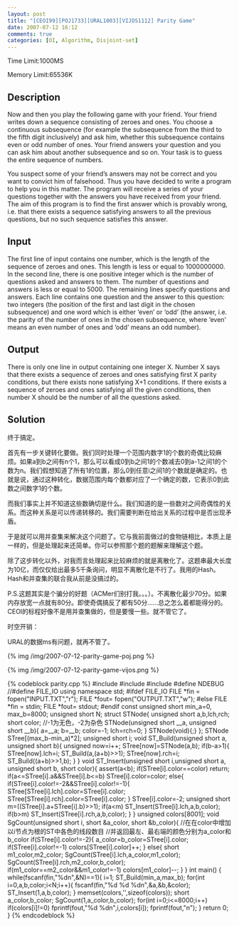 ```yaml
---
layout: post
title: "[CEOI99][POJ1733][URAL1003][VIJOS1112] Parity Game"
date: 2007-07-12 16:12
comments: true
categories: [OI, Algorithm, Disjoint-set]
---
```



Time Limit:1000MS

Memory Limit:65536K

## Description ##

Now and then you play the following game with your friend. Your friend writes down a sequence consisting of zeroes and ones. You choose a continuous subsequence (for example the subsequence from the third to the fifth digit inclusively) and ask him, whether this subsequence contains even or odd number of ones. Your friend answers your question and you can ask him about another subsequence and so on. Your task is to guess the entire sequence of numbers.

You suspect some of your friend’s answers may not be correct and you want to convict him of falsehood. Thus you have decided to write a program to help you in this matter. The program will receive a series of your questions together with the answers you have received from your friend. The aim of this program is to find the first answer which is provably wrong, i.e. that there exists a sequence satisfying answers to all the previous questions, but no such sequence satisfies this answer.

## Input ##

The first line of input contains one number, which is the length of the sequence of zeroes and ones. This length is less or equal to 1000000000. In the second line, there is one positive integer which is the number of questions asked and answers to them. The number of questions and answers is less or equal to 5000. The remaining lines specify questions and answers. Each line contains one question and the answer to this question: two integers (the position of the first and last digit in the chosen subsequence) and one word which is either ‘even’ or ‘odd’ (the answer, i.e. the parity of the number of ones in the chosen subsequence, where ‘even’ means an even number of ones and ‘odd’ means an odd number).

## Output ##

There is only one line in output containing one integer X. Number X says that there exists a sequence of zeroes and ones satisfying first X parity conditions, but there exists none satisfying X+1 conditions. If there exists a sequence of zeroes and ones satisfying all the given conditions, then number X should be the number of all the questions asked.

## Solution ##

终于搞定。

首先有一步关键转化要做。我们同时处理一个范围内数字1的个数的奇偶比较麻烦。如果a到b之间有n个1，那么可以看成0到b之间1的个数减去0到a-1之间1的个数为n。我们假想知道了所有1的位置，那么0到任意i之间1的个数就是确定的。也就是说，通过这种转化，数据范围内每个数都对应了一个确定的数，它表示0到此数之间数字1的个数。

而我们事实上并不知道这些数确切是什么。我们知道的是一些数对之间奇偶性的关系。而这种关系是可以传递转移的。我们需要判断在给出关系的过程中是否出现矛盾。

于是就可以用并查集来解决这个问题了。它与我前面做过的食物链相比，本质上是一样的，但是处理起来还简单。你可以参照那个题的题解来理解这个题。

除了这步转化以外，对我而言处理起来比较麻烦的就是离散化了。这题串最大长度为10亿，而仅仅给出最多5千条询问，明显不离散化是不行了。我用的Hash。Hash和并查集的联合我从前是没搞过的。

P.S.这题其实是个骗分的好题（ACMer们别打我。。。）。不离散化最少70分。如果内存放宽一点就有80分。即使奇偶搞反了都有50分……总之怎么着都能得分的。CEOI的标程好像不是用并查集做的，但是要慢一些。就不管它了。

时空开销：

URAL的数据ms有问题，就再不管了。

{% img /img/2007-07-12-parity-game-poj.png %}

{% img /img/2007-07-12-parity-game-vijos.png %}

{% codeblock parity.cpp %}
#include <cstdio>
#include <cassert>
#include <cstring>
#define NDEBUG
//#define FILE_IO
using namespace std;
#ifdef FILE_IO
	FILE *fin = fopen("INPUT.TXT","r");
	FILE *fout= fopen("OUTPUT.TXT","w");
#else
	FILE *fin = stdin;
	FILE *fout= stdout;
#endif
const unsigned short min_a=0, max_b=8000;
unsigned short N;
struct STNode{
	unsigned short a,b,lch,rch;
	short color;	//-1为无色，-2为杂色 
	STNode(unsigned short __a, unsigned short __b){
		a=__a;
		b=__b;
		color=-1;
		lch=rch=0;
	}
	STNode(void){;}
};
STNode STree[(max_b-min_a)*2];
unsigned short i;
void ST_Build(unsigned short a, unsigned short b){
	unsigned now=i++;
	STree[now]=STNode(a,b);
	if(b-a>1){
		STree[now].lch=i;
		ST_Build(a,(a+b)>>1);
		STree[now].rch=i;
		ST_Build((a+b)>>1,b);
	}
}
void ST_Insert(unsigned short i,unsigned short a, unsigned short b, short color){
	assert(a<b);
	if(STree[i].color==color)	return;
	if(a<=STree[i].a&&STree[i].b<=b)	STree[i].color=color;
	else{
		if(STree[i].color!=-2&&STree[i].color!=-1){
			STree[STree[i].lch].color=STree[i].color;
			STree[STree[i].rch].color=STree[i].color;
		}
		STree[i].color=-2;
		unsigned short m=((STree[i].a+STree[i].b)>>1);
		if(a<m)	ST_Insert(STree[i].lch,a,b,color);
		if(b>m)	ST_Insert(STree[i].rch,a,b,color);
	}
}
unsigned colors[8001];
void SgCount(unsigned short i, short &a_color, short &b_color){
	//在在color中增加以i节点为根的ST中各色的线段数目
	//并返回最左、最右端的颜色分别为a_color和b_color
	if(STree[i].color!=-2){
		a_color=b_color=STree[i].color;
		if(STree[i].color!=-1)	colors[STree[i].color]++;
	}
	else{
		short m1_color,m2_color;
		SgCount(STree[i].lch,a_color,m1_color);
		SgCount(STree[i].rch,m2_color,b_color);
		if(m1_color==m2_color&&m1_color!=-1)
			colors[m1_color]--;
	}
}
int main()
{
	while(fscanf(fin,"%dn",&N)==1){
		i=1;
		ST_Build(min_a,max_b);
		for(int i=0,a,b,color;i<N;i++){
			fscanf(fin,"%d %d %dn",&a,&b,&color);
			ST_Insert(1,a,b,color);
		}
		memset(colors,'',sizeof(colors));
		short a_color,b_color;
		SgCount(1,a_color,b_color);
		for(int i=0;i<=8000;i++)
			if(colors[i]!=0)	fprintf(fout,"%d %dn",i,colors[i]);
		fprintf(fout,"n");
	}
	return 0;
}
{% endcodeblock %}